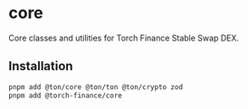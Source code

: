 # core

Core classes and utilities for Torch Finance Stable Swap DEX.

## Installation

```bash
pnpm add @ton/core @ton/ton @ton/crypto zod
pnpm add @torch-finance/core
```
